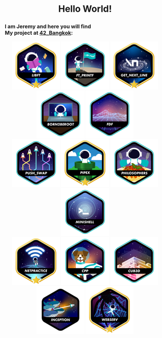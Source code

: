 # <p align = "center">**Hello World!**</p>

### I am Jeremy and here you will find <br> My project at <a href = https://www.42bangkok.com> 42_Bangkok</a>:

<p align = "center">
<a href = https://github.com/Hotaruban/libft>
<img libft = "libft" src = "42_badges/badges/libftm.png"/></a>
<a href = https://github.com/Hotaruban/ft_printf>
<img ft_printf = "ft_printf" src = "42_badges/badges/ft_printfe.png"></a>
<a href = https://github.com/Hotaruban/get_next_line>
<img gnl = "get_next_line" src = "42_badges/badges/get_next_linem.png"></a>
<a href = "">
<img b2r = "born2beroot" src = "42_badges/badges/born2beroote.png"></a>
<a href = https://github.com/Hotaruban/fdf>
<img fdf = "fdf" src = "42_badges/badges/fdfe.png"></a>
<br>
<a href = https://github.com/Hotaruban/push_swap>
<img push_swap = "push_swap" src = "42_badges/badges/push_swape.png"></a>
<a href = https://github.com/Hotaruban/pipex>
<img pipex = "pipex" src = "42_badges/badges/pipexm.png"></a>
<a href = https://github.com/Hotaruban/philosophers>
<img philo = "philosophers" src = "42_badges/badges/philosopherse.png"></a>
<a href = "https://github.com/Hotaruban/Minishell">
<img minishell = "minishell" src = "42_badges/badges/minishelle.png"></a>
<br>
<a href = "https://github.com/Hotaruban/Net_Practice">
<img NetPractice = "NetPractice" src = "42_badges/badges/netpracticem.png"></a>
<a href = "https://github.com/Hotaruban/CPP_module">
<img CPP = "CPP" src = "42_badges/badges/cppe.png"></a>
<a href = "https://github.com/Hotaruban/cub3D">
<img cub3D = "cub3D" src = "42_badges/badges/cub3de.png"></a>
<br>
<a href = "https://github.com/Hotaruban/Inception">
<img Inception = "Inception" src = "42_badges/badges/inceptionn.png"></a>
<a href = "https://github.com/Hotaruban/webserv">
<img webser = "webserv" src = "42_badges/badges/webservm.png"></a>
</p>



